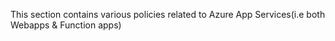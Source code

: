 This section contains various policies related to Azure App Services(i.e both Webapps & Function apps)
